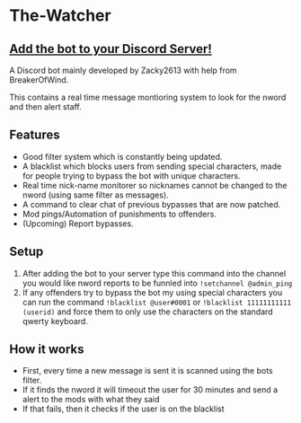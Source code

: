 # The-Watcher

## [Add the bot to your Discord Server!](https://discord.com/api/oauth2/authorize?client_id=1002831837657317427&permissions=8&scope=bot)

A Discord bot mainly developed by Zacky2613 with help from BreakerOfWind.

This contains a real time message montioring system to look for the nword and then alert staff.

## Features

- Good filter system which is constantly being updated.
- A blacklist which blocks users from sending special characters, made for people trying to bypass the bot with unique characters.
- Real time nick-name monitorer so nicknames cannot be changed to the nword (using same filter as messages).
- A command to clear chat of previous bypasses that are now patched.
- Mod pings/Automation of punishments to offenders.
- (Upcoming) Report bypasses.

## Setup

1. After adding the bot to your server type this command into the channel you would like nword reports to be funnled into `!setchannel @admin_ping`
2. If any offenders try to bypass the bot my using special characters you can run the command `!blacklist @user#0001` or `!blacklist 11111111111 (userid)` and force them to only use the characters on the standard qwerty keyboard.

## How it works

- First, every time a new message is sent it is scanned using the bots filter.
- If it finds the nword it will timeout the user for 30 minutes and send a alert to the mods with what they said
- If that fails, then it checks if the user is on the blacklist